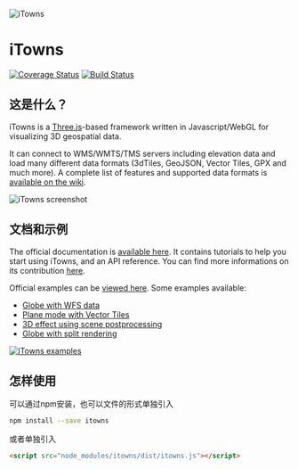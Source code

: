 ![iTowns](https://raw.githubusercontent.com/iTowns/itowns.github.io/master/images/itowns_logo_300x134.png)
# iTowns

[![Coverage Status](https://coveralls.io/repos/github/iTowns/itowns/badge.svg?branch=master)](https://coveralls.io/github/iTowns/itowns?branch=master)
[![Build Status](https://travis-ci.com/iTowns/itowns.svg?branch=master)](https://travis-ci.com/iTowns/itowns)

## 这是什么？

iTowns is a [Three.js](https://threejs.org/)-based framework written in
Javascript/WebGL for visualizing 3D geospatial data.

It can connect to WMS/WMTS/TMS servers including elevation data and load many
different data formats (3dTiles, GeoJSON, Vector Tiles, GPX and much more). A
complete list of features and supported data formats is [available on the
wiki](https://github.com/iTowns/itowns/wiki/Supported-Features).

![iTowns screenshot](https://raw.githubusercontent.com/iTowns/itowns.github.io/master/images/itownsReleaseXS.jpg)

## 文档和示例

The official documentation is [available
here](http://www.itowns-project.org/itowns/docs/). It contains tutorials to help
you start using iTowns, and an API reference. You can find more informations on
its contribution [here](docs/README.md).

Official examples can be [viewed
here](http://www.itowns-project.org/itowns/examples/). Some examples available:

* [Globe with WFS data](http://www.itowns-project.org/itowns/examples/globe_wfs_extruded.html)
* [Plane mode with Vector Tiles](http://www.itowns-project.org/itowns/examples/planar_vector_tiles.html)
* [3D effect using scene postprocessing](http://www.itowns-project.org/itowns/examples/stereo.html)
* [Globe with split rendering](http://www.itowns-project.org/itowns/examples/split.html)

[![iTowns examples](http://www.itowns-project.org/images/montage.jpg)](http://www.itowns-project.org/itowns/examples/index.html)

## 怎样使用

可以通过npm安装，也可以文件的形式单独引入

```bash
npm install --save itowns
```

或者单独引入

```html
<script src="node_modules/itowns/dist/itowns.js"></script>
```
